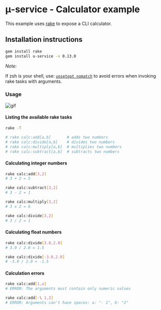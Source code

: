 # μ-service - Calculator example

This example uses [rake](http://rubygems.org/gems/rake) to expose a CLI calculator.

## Installation instructions
```sh
gem install rake
gem install u-service -v 0.13.0
```

*Note:*

If zsh is your shell, use: [`unsetopt nomatch`](https://thoughtbot.com/blog/how-to-use-arguments-in-a-rake-task) to avoid errors when invoking rake tasks with arguments.

### Usage

![gif](https://github.com/serradura/u-service/blob/master/examples/calculator/assets/usage.gif?raw=true)

#### Listing the available rake tasks
```sh
rake -T

# rake calc:add[a,b]       # adds two numbers
# rake calc:divide[a,b]    # divides two numbers
# rake calc:multiply[a,b]  # multiplies two numbers
# rake calc:subtract[a,b]  # subtracts two numbers
```

#### Calculating integer numbers
```sh
rake calc:add[3,2]
# 3 + 2 = 5

rake calc:subtract[3,2]
# 3 - 2 = 1

rake calc:multiply[3,2]
# 3 x 2 = 6

rake calc:divide[3,2]
# 3 / 2 = 1
```

#### Calculating float numbers
```sh
rake calc:divide[3.0,2.0]
# 3.0 / 2.0 = 1.5

rake calc:divide[-3.0,2.0]
# -3.0 / 2.0 = -1.5
```

#### Calculation errors
```sh
rake calc:add[1,a]
# ERROR: The arguments must contain only numeric values

rake calc:add[-\ 1,2]
# ERROR: Arguments can't have spaces: a: "- 1", b: "2"
```

